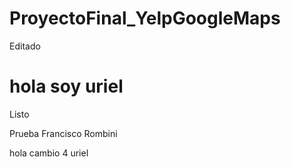 # ProyectoFinal_YelpGoogleMaps
Editado


hola soy uriel
=======
Listo


Prueba Francisco Rombini

hola cambio 4 uriel